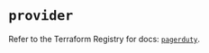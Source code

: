 # `provider`

Refer to the Terraform Registry for docs: [`pagerduty`](https://registry.terraform.io/providers/pagerduty/pagerduty/3.19.2/docs).
